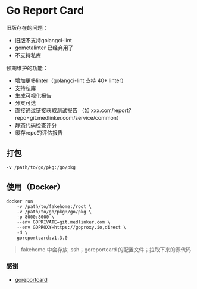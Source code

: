 # Go Report Card

旧版存在的问题：

* 旧版不支持golangci-lint
* gometalinter 已经弃用了
* 不支持私库

预期维护的功能：

* 增加更多linter（golangci-lint 支持 40+ linter）
* 支持私库
* 生成可视化报告
* 分支可选
* 直接通过链接获取测试报告 （如 xxx.com/report?repo=git.medlinker.com/service/common）
* 静态代码检查评分
* 缓存repo的评估报告

## 打包

```shell script
-v /path/to/go/pkg:/go/pkg
```

## 使用（Docker）

```shell script
docker run 
    -v /path/to/fakehome:/root \
    -v /path/to/go/pkg:/go/pkg \
    -p 8000:8000 \ 
    --env GOPRIVATE=git.medlinker.com \ 
    --env GOPROXY=https://goproxy.io,direct \ 
    -d \
    goreportcard:v1.3.0
```

> fakehome 中会存放 .ssh；goreportcard 的配置文件；拉取下来的源代码

### 感谢

* [goreportcard](https://github.com/yeqown/goreportcard)